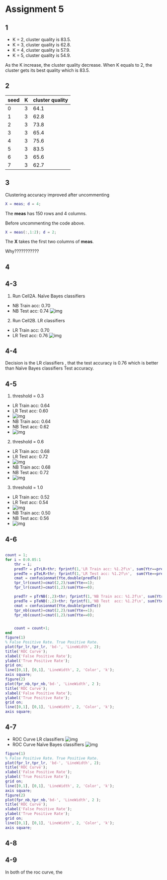 # Assignment 5

## 1

- K = 2, cluster quality is 83.5.
- K = 3, cluster quality is 62.8.
- K = 4, cluster quality is 57.9.
- K = 5, cluster quality is 54.9.

As the K increase, the cluster quality decrease. When K equals to 2, the cluster gets its best quality which is 83.5.

## 2

seed | K | cluster quality
---- | - | ---------------
0    | 3 | 64.1
1    | 3 | 62.8
2    | 3 | 73.8
3    | 3 | 65.4
4    | 3 | 75.6
5    | 3 | 83.5
6    | 3 | 65.6
7    | 3 | 62.7

## 3

Clustering accuracy improved after uncommenting

```matlab
X = meas; d = 4;
```

The **meas** has 150 rows and 4 columns.

Before uncommenting the code above.

```matlab
X = meas(:,1:2); d = 2;
```

The **X** takes the first two columns of **meas**.

Why???????????

## 4

## 4-3

1. Run Cell2A. Naïve Bayes classifiers

  - NB Train acc: 0.70
  - NB Test acc: 0.74 ![img](Lab6/4-1-1.jpg)

2. Run Cell2B. LR classifiers

  - LR Train acc: 0.70
  - LR Test acc: 0.76 ![img](Lab6/4-1-2.jpg)

## 4-4

Decision is the LR classifiers , that the test accuracy is 0.76 which is better than Naïve Bayes classifiers Test accuracy.

## 4-5

1. threshold = 0.3

  - LR Train acc: 0.64
  - LR Test acc: 0.60
  - ![img](Lab6/4-5-2.jpg)
  - NB Train acc: 0.64
  - NB Test acc: 0.62
  - ![img](Lab6/4-5-2.jpg)

2. threshold = 0.6

  - LR Train acc: 0.68
  - LR Test acc: 0.72
  - ![img](Lab6/4-5-3.jpg)
  - NB Train acc: 0.68
  - NB Test acc: 0.72
  - ![img](Lab6/4-5-4.jpg)

3. threshold = 1.0

  - LR Train acc: 0.52
  - LR Test acc: 0.54
  - ![img](Lab6/4-5-5.jpg)
  - NB Train acc: 0.50
  - NB Test acc: 0.56
  - ![img](Lab6/4-5-6.jpg)

## 4-6

```matlab

count = 1;
for i = 0:0.05:1
    thr = i;
    predTr = pTrLR>thr; fprintf(1,'LR Train acc: %1.2f\n', sum(Ytr==predTr)/numel(Ytr));
    predTe = pTeLR>thr; fprintf(1,'LR Test acc: %1.2f\n',  sum(Yte==predTe)/numel(Yte));
    cmat = confusionmat(Yte,double(predTe))
    tpr_lr(count)=cmat(2,2)/sum(Yte==1);
    fpr_lr(count)=cmat(1,2)/sum(Yte==0);

    predTr = pTrNB(:,2)>thr; fprintf(1,'NB Train acc: %1.2f\n', sum(Ytr==predTr)/numel(Ytr));
    predTe = pTeNB(:,2)>thr; fprintf(1,'NB Test  acc: %1.2f\n', sum(Yte==predTe)/numel(Yte));
    cmat = confusionmat(Yte,double(predTe))
    tpr_nb(count)=cmat(2,2)/sum(Yte==1);
    fpr_nb(count)=cmat(1,2)/sum(Yte==0);


    count = count+1;
end
figure(1)
% False Positive Rate. True Positive Rate.
plot(fpr_lr,tpr_lr, 'bd-', 'LineWidth', 2);
title('ROC Curve');
xlabel('False Positive Rate');
ylabel('True Positive Rate');
grid on;
line([0,1], [0,1], 'LineWidth', 2, 'Color', 'k');
axis square;
figure(2)
plot(fpr_nb,tpr_nb,'bd-', 'LineWidth', 2 );
title('ROC Curve');
xlabel('False Positive Rate');
ylabel('True Positive Rate');
grid on;
line([0,1], [0,1], 'LineWidth', 2, 'Color', 'k');
axis square;
```

## 4-7

- ROC Curve LR classifiers ![img](Lab6/4-7-2.jpg)
- ROC Curve Naïve Bayes classifiers ![img](Lab6/4-7-1.jpg)

```matlab
figure(1)
% False Positive Rate. True Positive Rate.
plot(fpr_lr,tpr_lr, 'bd-', 'LineWidth', 2);
title('ROC Curve');
xlabel('False Positive Rate');
ylabel('True Positive Rate');
grid on;
line([0,1], [0,1], 'LineWidth', 2, 'Color', 'k');
axis square;
figure(2)
plot(fpr_nb,tpr_nb,'bd-', 'LineWidth', 2 );
title('ROC Curve');
xlabel('False Positive Rate');
ylabel('True Positive Rate');
grid on;
line([0,1], [0,1], 'LineWidth', 2, 'Color', 'k');
axis square;
```

## 4-8

## 4-9

In both of the roc curve, the
